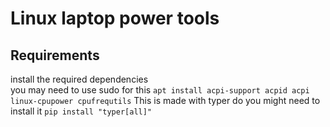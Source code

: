 # Linux laptop power tools

## Requirements
install the required dependencies  
you may need to use sudo for this
```apt install acpi-support acpid acpi linux-cpupower cpufrequtils```
This is made with typer do you might need to install it
```pip install "typer[all]"```